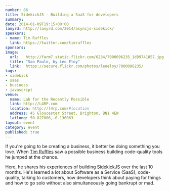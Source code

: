 ```yaml
---
number: 86
title: SidekickJS - Building a SaaS for developers
summary: 
date: 2014-01-09T19:15+00:00
lanyrd: http://lanyrd.com/2014/asyncjs-sidekick/
speakers:
- name: Tim Ruffles
  link: https://twitter.com/timruffles
sponsors:
image:
  url:   http://farm7.static.flickr.com/6234/7000096235_1d99741857.jpg
  title: "Sao Paulo, by Leo Eloy"
  link:  https://secure.flickr.com/photos/leoeloy/7000096235/
tags:
- sidekick
- saas
- business
- javascript
venue:
  name: Lab for the Recently Possible
  link: http://L4RP.com
  location: http://l4rp.com/#location
  address: 45 Gloucester Street, Brighton, BN1 4EW
  latlong: 50.827006,-0.136063
layout: event
category: event
published: true
---
```


If you're going to be creating a business, it better be doing something you love. When [Tim Ruffles][tim] saw a possible business building code-quality tools he jumped at the chance.

Here, he shares his experiences of building [SidekickJS][sidekick] over the last 10 months. He's learned a lot about Software as a Service (SaaS), code-quality, talking to customers, how developers think about paying for things and how to go solo without also simultaneously going bankrupt or mad.

[tim]: https://twitter.com/timruffles
[sidekick]: https://www.sidekickjs.com
